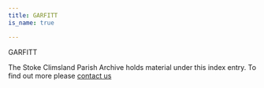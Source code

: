 ```yaml
---
title: GARFITT
is_name: true

---
```


GARFITT


The Stoke Climsland Parish Archive holds material under this index entry. To find out more please [contact us](/contact/)
